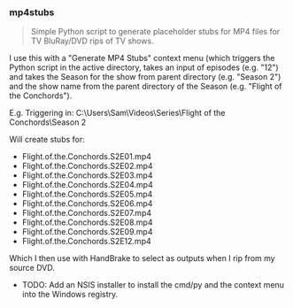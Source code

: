 ### mp4stubs
> Simple Python script to generate placeholder stubs for MP4 files for TV BluRay/DVD rips of TV shows.

I use this with a "Generate MP4 Stubs" context menu (which triggers the Python script in the active directory, takes an input of episodes (e.g. "12") and takes the Season for the show from parent directory (e.g. "Season 2") and the show name from the parent directory of the Season (e.g. "Flight of the Conchords").

E.g. Triggering in:
C:\Users\Sam\Videos\Series\Flight of the Conchords\Season 2

Will create stubs for:

- Flight.of.the.Conchords.S2E01.mp4
- Flight.of.the.Conchords.S2E02.mp4
- Flight.of.the.Conchords.S2E03.mp4
- Flight.of.the.Conchords.S2E04.mp4
- Flight.of.the.Conchords.S2E05.mp4
- Flight.of.the.Conchords.S2E06.mp4
- Flight.of.the.Conchords.S2E07.mp4
- Flight.of.the.Conchords.S2E08.mp4
- Flight.of.the.Conchords.S2E09.mp4
- Flight.of.the.Conchords.S2E12.mp4

Which I then use with HandBrake to select as outputs when I rip from my source DVD.

* TODO: Add an NSIS installer to install the cmd/py and the context menu into the Windows registry.
